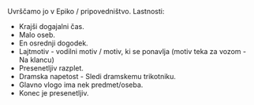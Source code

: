 Uvrščamo jo v Epiko / pripovedništvo.
Lastnosti:
- Krajši dogajalni čas.
- Malo oseb. 
- En osrednji dogodek.
- Lajtmotiv - vodilni motiv / motiv, ki se ponavlja (motiv teka za vozom - Na klancu)
- Presenetljiv razplet.
- Dramska napetost - Sledi dramskemu trikotniku.
- Glavno vlogo ima nek predmet/oseba.
- Konec je presenetljiv.